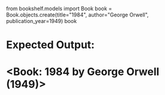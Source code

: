 from bookshelf.models import Book
book = Book.objects.create(title="1984", author="George Orwell", publication_year=1949)
book
# Expected Output:
# <Book: 1984 by George Orwell (1949)>

